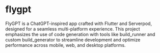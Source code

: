 # flygpt
FlyGPT is a ChatGPT-inspired app crafted with Flutter and Serverpod, designed for a seamless multi-platform experience. This project emphasizes the use of code generation with tools like build_runner and custom build_generator to streamline development and optimize performance across mobile, web, and desktop platforms.
